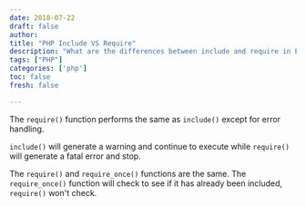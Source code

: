 ```yaml
---
date: 2018-07-22
draft: false
author:
title: "PHP Include VS Require"
description: "What are the differences between include and require in PHP"
tags: ["PHP"]
categories: ['php']
toc: false
fresh: false

---
```


The `require()` function performs the same as `include()` except for error handling.

`include()` will generate a warning and continue to execute while `require()` will generate a fatal error and stop.

The `require()` and `require_once()` functions are the same. The `require_once()` function will check to see if it has already been included, `require()` won't check.
